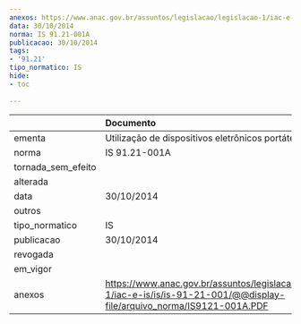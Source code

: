 ```yaml
---
anexos: https://www.anac.gov.br/assuntos/legislacao/legislacao-1/iac-e-is/is/is-91-21-001/@@display-file/arquivo_norma/IS9121-001A.PDF
data: 30/10/2014
norma: IS 91.21-001A
publicacao: 30/10/2014
tags:
- '91.21'
tipo_normatico: IS
hide: 
- toc 
 
---
```


|                    | Documento                                                                                                                      |
|:-------------------|:-------------------------------------------------------------------------------------------------------------------------------|
| ementa             | Utilização de dispositivos eletrônicos portáteis.                                                                              |
| norma              | IS 91.21-001A                                                                                                                  |
| tornada_sem_efeito |                                                                                                                                |
| alterada           |                                                                                                                                |
| data               | 30/10/2014                                                                                                                     |
| outros             |                                                                                                                                |
| tipo_normatico     | IS                                                                                                                             |
| publicacao         | 30/10/2014                                                                                                                     |
| revogada           |                                                                                                                                |
| em_vigor           |                                                                                                                                |
| anexos             | https://www.anac.gov.br/assuntos/legislacao/legislacao-1/iac-e-is/is/is-91-21-001/@@display-file/arquivo_norma/IS9121-001A.PDF |